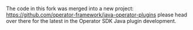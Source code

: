 The code in this fork was merged into a new project: https://github.com/operator-framework/java-operator-plugins please head over there for the latest in the Operator SDK Java plugin development.
